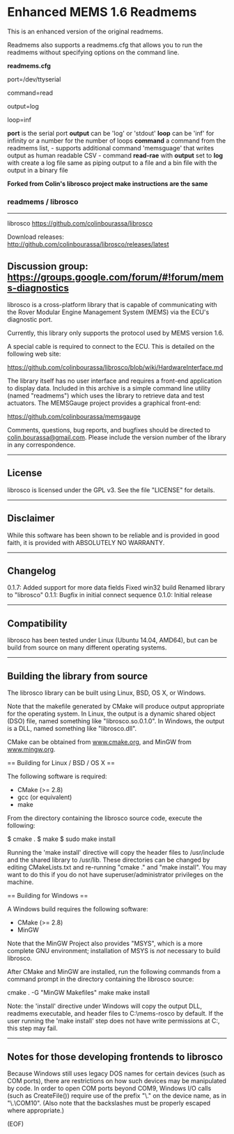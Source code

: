 # Enhanced MEMS 1.6 Readmems

This is an enhanced version of the original readmems.

Readmems also supports a readmems.cfg that allows you to run the readmems without specifying options on the command line.

**readmems.cfg**

port=/dev/ttyserial

command=read

output=log

loop=inf

**port** is the serial port
**output** can be 'log' or 'stdout'
**loop** can be 'inf' for infinity or a number for the number of loops
**command** a command from the readmems list, 
      - supports additional command 'memsguage' that writes output as human readable CSV
      - command **read-rae** with **output** set to **log** with create a log file same as piping output to a file and a bin file with the output in a binary file

**Forked from Colin's librosco project make instructions are the same**

### readmems / librosco
------------
librosco
https://github.com/colinbourassa/librosco

Download releases:
http://github.com/colinbourassa/librosco/releases/latest

Discussion group:
https://groups.google.com/forum/#!forum/mems-diagnostics
------------

librosco is a cross-platform library that is capable of communicating
with the Rover Modular Engine Management System (MEMS) via the ECU's diagnostic
port.

Currently, this library only supports the protocol used by MEMS version 1.6.

A special cable is required to connect to the ECU. This is detailed on the
following web site:

https://github.com/colinbourassa/librosco/blob/wiki/HardwareInterface.md

The library itself has no user interface and requires a front-end application
to display data. Included in this archive is a simple command line utility
(named "readmems") which uses the library to retrieve data and test actuators.
The MEMSGauge project provides a graphical front-end:

https://github.com/colinbourassa/memsgauge

Comments, questions, bug reports, and bugfixes should be directed to
colin.bourassa@gmail.com. Please include the version number of the library in
any correspondence.

-------
License
-------
librosco is licensed under the GPL v3. See the file "LICENSE" for details.

----------
Disclaimer
----------
While this software has been shown to be reliable and is provided in good
faith, it is provided with ABSOLUTELY NO WARRANTY.

---------
Changelog
---------
0.1.7: Added support for more data fields
       Fixed win32 build
       Renamed library to "librosco"
0.1.1: Bugfix in initial connect sequence
0.1.0: Initial release

-------------
Compatibility
-------------
librosco has been tested under Linux (Ubuntu 14.04, AMD64), but can be
build from source on many different operating systems.

--------------------------------
Building the library from source
--------------------------------
The librosco library can be built using Linux, BSD, OS X, or Windows.

Note that the makefile generated by CMake will produce output appropriate for
the operating system. In Linux, the output is a dynamic shared object (DSO)
file, named something like "librosco.so.0.1.0". In Windows, the output is a DLL,
named something like "librosco.dll".

CMake can be obtained from www.cmake.org, and MinGW from www.mingw.org.


== Building for Linux / BSD / OS X ==

The following software is required:

* CMake (>= 2.8)
* gcc (or equivalent)
* make

From the directory containing the librosco source code, execute the
following:

$ cmake .
$ make
$ sudo make install

Running the 'make install' directive will copy the header files to /usr/include
and the shared library to /usr/lib. These directories can be changed by editing
CMakeLists.txt and re-running "cmake ." and "make install". You may want to do
this if you do not have superuser/administrator privileges on the machine.


== Building for Windows ==

A Windows build requires the following software:

* CMake (>= 2.8)
* MinGW

Note that the MinGW Project also provides "MSYS", which is a more complete GNU
environment; installation of MSYS is _not_ necessary to build librosco.

After CMake and MinGW are installed, run the following commands from a command
prompt in the directory containing the librosco source:

 cmake . -G "MinGW Makefiles"
 make
 make install

Note: the 'install' directive under Windows will copy the output DLL, readmems
executable, and header files to C:\mems-rosco by default. If the user running
the 'make install' step does not have write permissions at C:\, this step may
fail.

------------------------------------------------
Notes for those developing frontends to librosco
------------------------------------------------
Because Windows still uses legacy DOS names for certain devices (such as COM
ports), there are restrictions on how such devices may be manipulated by code.
In order to open COM ports beyond COM9, Windows I/O calls (such as CreateFile())
require use of the prefix "\\.\" on the device name, as in "\\.\COM10". (Also
note that the backslashes must be properly escaped where appropriate.)

(EOF)
